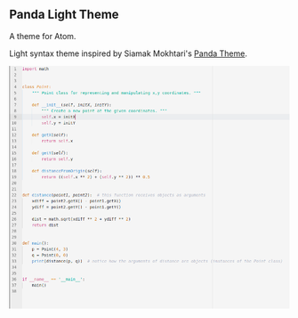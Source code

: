 ## Panda Light Theme

A theme for Atom.

Light syntax theme inspired by Siamak Mokhtari's [Panda Theme](https://github.com/siamak/atom-panda-light-syntax).

![atom-panda-light-syntax](https://raw.githubusercontent.com/gilbertohasnofb/atom-panda-light-syntax/master/atom-panda-light-syntax-screenshot.png)

